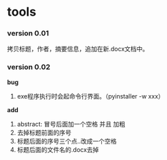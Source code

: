 # tools

### version 0.01
拷贝标题，作者，摘要信息，追加在新.docx文档中。

### version 0.02
**bug**

1. exe程序执行时会起命令行界面。（pyinstaller -w xxx）

**add**

1. abstract: 冒号后面加一个空格 并且 加粗
2. 去掉标题前面的序号
3. 标题后面的序号三个点..改成一个空格
4. 标题后面的文件名的.docx去掉